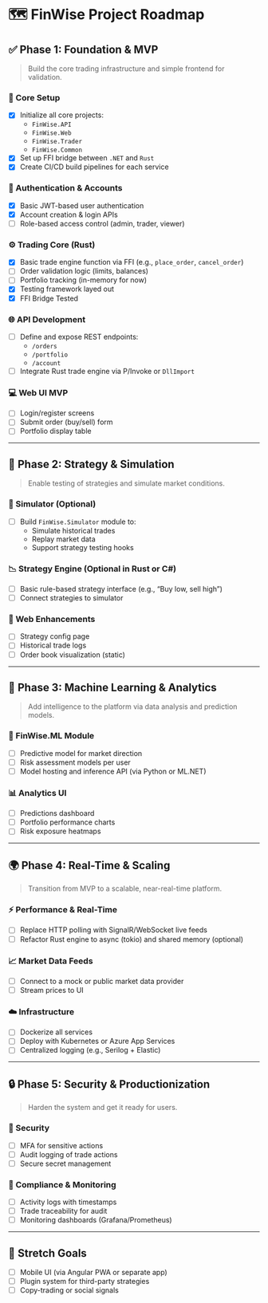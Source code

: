 # 🗺️ FinWise Project Roadmap

## ✅ Phase 1: Foundation & MVP

> Build the core trading infrastructure and simple frontend for validation.

### 🧱 Core Setup
- [x] Initialize all core projects:
  - `FinWise.API`
  - `FinWise.Web`
  - `FinWise.Trader`
  - `FinWise.Common`
- [x] Set up FFI bridge between `.NET` and `Rust`
- [x] Create CI/CD build pipelines for each service

### 🔐 Authentication & Accounts
- [x] Basic JWT-based user authentication  
- [x] Account creation & login APIs  
- [ ] Role-based access control (admin, trader, viewer)

### ⚙️ Trading Core (Rust)
- [x] Basic trade engine function via FFI (e.g., `place_order`, `cancel_order`)  
- [ ] Order validation logic (limits, balances)  
- [ ] Portfolio tracking (in-memory for now)
- [x] Testing framework layed out
- [x] FFI Bridge Tested

### 🌐 API Development
- [ ] Define and expose REST endpoints:
  - `/orders`
  - `/portfolio`
  - `/account`
- [ ] Integrate Rust trade engine via P/Invoke or `DllImport`

### 💻 Web UI MVP
- [ ] Login/register screens  
- [ ] Submit order (buy/sell) form  
- [ ] Portfolio display table  

---

## 🚀 Phase 2: Strategy & Simulation

> Enable testing of strategies and simulate market conditions.

### 🧪 Simulator (Optional)
- [ ] Build `FinWise.Simulator` module to:
  - Simulate historical trades
  - Replay market data
  - Support strategy testing hooks

### 📉 Strategy Engine (Optional in Rust or C#)
- [ ] Basic rule-based strategy interface (e.g., “Buy low, sell high”)  
- [ ] Connect strategies to simulator

### 🧰 Web Enhancements
- [ ] Strategy config page  
- [ ] Historical trade logs  
- [ ] Order book visualization (static)  

---

## 🤖 Phase 3: Machine Learning & Analytics

> Add intelligence to the platform via data analysis and prediction models.

### 🧠 FinWise.ML Module
- [ ] Predictive model for market direction  
- [ ] Risk assessment models per user  
- [ ] Model hosting and inference API (via Python or ML.NET)

### 📊 Analytics UI
- [ ] Predictions dashboard  
- [ ] Portfolio performance charts  
- [ ] Risk exposure heatmaps  

---

## 🌍 Phase 4: Real-Time & Scaling

> Transition from MVP to a scalable, near-real-time platform.

### ⚡ Performance & Real-Time
- [ ] Replace HTTP polling with SignalR/WebSocket live feeds  
- [ ] Refactor Rust engine to async (tokio) and shared memory (optional)

### 📈 Market Data Feeds
- [ ] Connect to a mock or public market data provider  
- [ ] Stream prices to UI  

### ☁️ Infrastructure
- [ ] Dockerize all services  
- [ ] Deploy with Kubernetes or Azure App Services  
- [ ] Centralized logging (e.g., Serilog + Elastic)  

---

## 🔒 Phase 5: Security & Productionization

> Harden the system and get it ready for users.

### 🔐 Security
- [ ] MFA for sensitive actions  
- [ ] Audit logging of trade actions  
- [ ] Secure secret management  

### 📜 Compliance & Monitoring
- [ ] Activity logs with timestamps  
- [ ] Trade traceability for audit  
- [ ] Monitoring dashboards (Grafana/Prometheus)  

---

## 🏁 Stretch Goals

- [ ] Mobile UI (via Angular PWA or separate app)  
- [ ] Plugin system for third-party strategies  
- [ ] Copy-trading or social signals  
